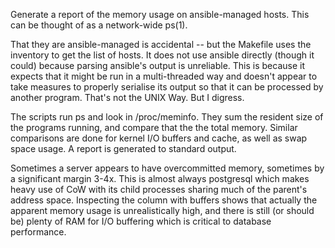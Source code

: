 Generate a report of the memory usage on ansible-managed hosts. This
can be thought of as a network-wide ps(1).

That they are ansible-managed is accidental -- but the Makefile uses
the inventory to get the list of hosts. It does not use ansible
directly (though it could) because parsing ansible's output is
unreliable. This is because it expects that it might be run in a
multi-threaded way and doesn't appear to take measures to properly
serialise its output so that it can be processed by another
program. That's not the UNIX Way. But I digress.

The scripts run ps and look in /proc/meminfo. They sum the resident
size of the programs running, and compare that the the total
memory. Similar comparisons are done for kernel I/O buffers and cache,
as well as swap space usage. A report is generated to standard output.

Sometimes a server appears to have overcommitted memory, sometimes by
a significant margin 3-4x. This is almost always postgresql which
makes heavy use of CoW with its child processes sharing much of the
parent's address space. Inspecting the column with buffers shows that
actually the apparent memory usage is unrealistically high, and there
is still (or should be) plenty of RAM for I/O buffering which is
critical to database performance.
